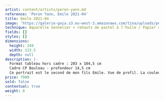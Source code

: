 ```yaml
---
artist: content/artists/peron-yann.md
reference: 'Peron Yann, Emile 2021-04'
title: Emile 2021-04
image: 'https://galerie-gaia.s3.eu-west-3.amazonaws.com/tina/uploads/peron-yann/Galerie Gaïa- 01-2.jpg'
technique: Aquarelle Sennelier + rehauts de pastel à l'huile / Papier arche marouflé sur cp peuplier
fields: []
styles: []
dimensions:
  height: 249
  width: 123.5
  depth: null
description: |-
  Format tableau hors cadre : 203 x 104,5 cm  
  Cadre CP Bouleau - profondeur 14,5 cm  
  Ce portrait est le second de mon fils Emile. Vue de profil. La couleur explose en teintes multiples grâce aux multiples qualités de l’aquarelle. La lumière irrigue le personnage ancré dans l’ombre à la base du tableau. Verticale, la toile se tend vers l’horizon souligné par le regard bleu perçant.
price: 7900
sold: false
contextual: true
weight: 0
---
```


